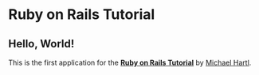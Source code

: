 # Ruby on Rails Tutorial

## Hello, World!

This is the first application for the [**Ruby on Rails Tutorial**](http://www.railstutorial.org/)
by [Michael Hartl](http://www.michaelhartl.com/).